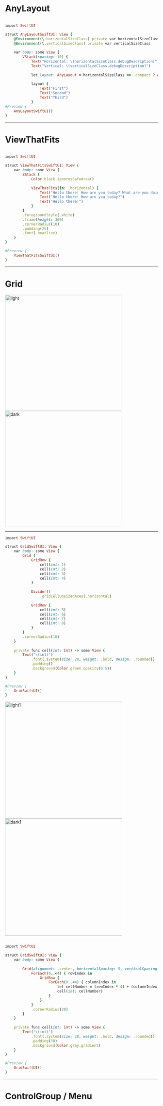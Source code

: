 AnyLayout
=========
`````````ruby

import SwiftUI

struct AnyLayoutSwiftUI: View {
    @Environment(\.horizontalSizeClass) private var horizontalSizeClass
    @Environment(\.verticalSizeClass) private var verticalSizeClass
    
    var body: some View {
        VStack(spacing: 10) {
            Text("Horizontal: \(horizontalSizeClass.debugDescription)")
            Text("Vertical: \(verticalSizeClass.debugDescription)")
            
            let layout: AnyLayout = horizontalSizeClass == .compact ? AnyLayout(VStackLayout()) : AnyLayout(HStackLayout())
            
            layout {
                Text("First")
                Text("Second")
                Text("Third")
            }
#Preview {
    AnyLayoutSwiftUI()
}
`````````
---------

ViewThatFits
============
````````````ruby

import SwiftUI

struct ViewThatFitsSwiftUI: View {
    var body: some View {
        ZStack {
            Color.black.ignoresSafeArea()
            
            ViewThatFits(in: .horizontal) {
                Text("Hello there! How are you today? What are you doing?")
                Text("Hello there! How are you today?")
                Text("Hello there!")
            }
        }
        .foregroundStyle(.white)
        .frame(height: 300)
        .cornerRadius(10)
        .padding(25)
        .font(.headline)
    }
}

#Preview {
    ViewThatFitsSwiftUI()
}
````````````
------------

Grid
=====

<img width="383" alt="light" src="https://github.com/Elaidzha1940/SwiftUI2024/assets/64445918/6e8ddf51-3a6d-4a22-81d3-e13bb2fcf8aa">
<img width="383" alt="dark" src="https://github.com/Elaidzha1940/SwiftUI2024/assets/64445918/d550edb3-93ca-44c4-8410-961980c632df">

-----

`````ruby
import SwiftUI

struct GridSwiftUI: View {
    var body: some View {
        Grid {
            GridRow {
                cell(int: 1)
                cell(int: 2)
                cell(int: 3)
                cell(int: 4)
            }
            
            Divider()
                .gridCellUnsizedAxes(.horizontal)
            
            GridRow {
                cell(int: 5)
                cell(int: 6)
                cell(int: 7)
                cell(int: 8)
            }
        }
        .cornerRadius(10)
    }
    
    private func cell(int: Int) -> some View {
        Text("\(int)")
            .font(.system(size: 20, weight: .bold, design: .rounded))
            .padding()
            .background(Color.green.opacity(0.5))
    }
}

#Preview {
    GridSwiftUI()
}

``````

<img width="386" alt="light1" src="https://github.com/Elaidzha1940/SwiftUI2024/assets/64445918/032664b4-4590-467d-aa86-d04ec441ae4e">
<img width="386" alt="dark1" src="https://github.com/Elaidzha1940/SwiftUI2024/assets/64445918/84355be0-a341-4a1e-a710-7da7046d41f1">


``````ruby

import SwiftUI

struct GridSwiftUI: View {
    var body: some View {
        
        Grid(alignment: .center, horizontalSpacing: 5, verticalSpacing: 5) {
            ForEach(0..<4) { rowIndex in
                GridRow {
                    ForEach(0..<4) { columnIndex in
                        let cellNumber = (rowIndex * 4) + (columnIndex * 1)
                        cell(int: cellNumber)
                    }
                }
            }
            .cornerRadius(20)
        }
    }
    
    private func cell(int: Int) -> some View {
        Text("\(int)")
            .font(.system(size: 20, weight: .bold, design: .rounded))
            .padding(30)
            .background(Color.gray.gradient)
    }
}

#Preview {
    GridSwiftUI()
}
``````
------

ControlGroup / Menu
===================
```````````````````ruby



```````````````````





